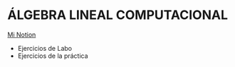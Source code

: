 # ÁLGEBRA LINEAL COMPUTACIONAL 
[Mi Notion](https://www.notion.so/Algebra-Lineal-Computacional-1ab0df7d0fc1803dad2cfe22368f2022)
* Ejercicios de Labo
* Ejercicios de la práctica
